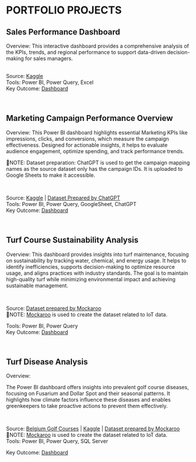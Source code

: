 # PORTFOLIO PROJECTS

<h2> Sales Performance Dashboard </h2> 
Overview:
This interactive dashboard provides a comprehensive analysis of the KPIs, trends, and regional performance to support data-driven decision-making for sales managers.
<br>
<br>

Source: [Kaggle](https://www.kaggle.com/datasets/rohitsahoo/sales-forecasting/data)
<br>
Tools: Power BI, Power Query, Excel
<br>
Key Outcome:
[Dashboard](https://app.powerbi.com/view?r=eyJrIjoiYmY5ZjEyMTctMmExNC00MTI5LTllZDUtYTU2NmI5ZWYwNzBmIiwidCI6ImZiNTI2ZDFmLWI4NWItNGVkMy04MzY3LTAzMWJjMTI1Njk3OSIsImMiOjEwfQ%3D%3D)

<br>

<h2> Marketing Campaign Performance Overview </h2> 

Overview:
This Power BI dashboard highlights essential Marketing KPIs like impressions, clicks, and conversions, which measure the campaign effectiveness. Designed for actionable insights, it helps to evaluate audience engagement, optimize spending, and track performance trends.

📝NOTE: Dataset preparation: ChatGPT is used to get the campaign mapping names as the source dataset only has the campaign IDs. It is uploaded to Google Sheets to make it accessible.

<br>

Source: [Kaggle](https://www.kaggle.com/datasets/madislemsalu/facebook-ad-campaign/data) | 
        [Dataset Prepared by ChatGPT](https://docs.google.com/spreadsheets/d/1WcJt7Beh4CRHVm41XZvcWzOyibs-6IrpG8Kl6MxoxsY/edit?gid=0#gid=0)
<br>
Tools: Power BI, Power Query, GoogleSheet, ChatGPT
<br>
Key Outcome:
[Dashboard](https://app.powerbi.com/view?r=eyJrIjoiZmFjZDVmZDQtNWM2Zi00NjRkLWE4N2ItNmE2YTRhZjhmNzgzIiwidCI6ImZiNTI2ZDFmLWI4NWItNGVkMy04MzY3LTAzMWJjMTI1Njk3OSIsImMiOjEwfQ%3D%3D&pageName=ReportSection)

<br>

<h2> Turf Course Sustainability Analysis </h2> 

Overview:
This dashboard provides insights into turf maintenance, focusing on sustainability by tracking water, chemical, and energy usage. It helps to identify inefficiencies, supports decision-making to optimize resource usage, and aligns practices with industry standards. The goal is to maintain high-quality turf while minimizing environmental impact and achieving sustainable management.

<br>

Source: [Dataset prepared by Mockaroo](https://docs.google.com/spreadsheets/d/1qHhKiHN1J1SCiCWk3cYXhSnDxqTlGxoovO9j_v5FeqY/edit?usp=sharing)<br>
📝NOTE: [Mockaroo](https://www.mockaroo.com/) is used to create the dataset related to IoT data. 
<br>

Tools: Power BI, Power Query<br>
Key Outcome:
[Dashboard](https://app.powerbi.com/view?r=eyJrIjoiNjFiMmYwZDItMGRmOC00ZTBkLWJmZjEtNzUyMjIzYjc2MTMzIiwidCI6ImZiNTI2ZDFmLWI4NWItNGVkMy04MzY3LTAzMWJjMTI1Njk3OSIsImMiOjEwfQ%3D%3D&pageName=ReportSection)

<br>

<h2> Turf Disease Analysis </h2> 

Overview:

The Power BI dashboard offers insights into prevalent golf course diseases, focusing on Fusarium and Dollar Spot and their seasonal patterns. It highlights how climate factors influence these diseases and enables greenkeepers to take proactive actions to prevent them effectively.

<br>

Source: [Belgium Golf Courses](https://www.top100golfcourses.com/golf-courses/continental-europe/belgium) | [Kaggle](https://data.europa.eu/data/datasets/average-rainfall-temperature?locale=en) | [Dataset prepared by Mockaroo](https://docs.google.com/spreadsheets/d/11iONQw5AhRw4D3gDdiaAHlGLLixmLH6n-CacL4_JfyU/edit?usp=sharing)<br>
📝NOTE: [Mockaroo](https://www.mockaroo.com/) is used to create the dataset related to IoT data. 
<br>
Tools: Power BI, Power Query, SQL Server
<br>

Key Outcome:
[Dashboard](https://app.powerbi.com/view?r=eyJrIjoiNjE2NGMwNTktZGY3My00M2JmLTgwZjMtOGNmOWUyNTJkYTdkIiwidCI6ImZiNTI2ZDFmLWI4NWItNGVkMy04MzY3LTAzMWJjMTI1Njk3OSIsImMiOjEwfQ%3D%3D)



